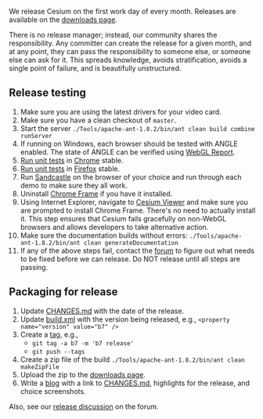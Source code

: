 We release Cesium on the first work day of every month.  Releases are available on the [downloads page](https://github.com/AnalyticalGraphicsInc/cesium/downloads).

There is no release manager; instead, our community shares the responsibility.  Any committer can create the release for a given month, and at any point, they can pass the responsibility to someone else, or someone else can ask for it.  This spreads knowledge, avoids stratification, avoids a single point of failure, and is beautifully unstructured.

## Release testing
1. Make sure you are using the latest drivers for your video card.
1. Make sure you have a clean checkout of `master`.
1. Start the server `./Tools/apache-ant-1.8.2/bin/ant clean build combine runServer`
1. If running on Windows, each browser should be tested with ANGLE enabled.  The state of ANGLE can be verified using [WebGL Report](http://analyticalgraphicsinc.github.com/webglreport/).
1. [Run unit tests](http://localhost:8080/Specs/SpecRunner.html) in [Chrome](https://www.google.com/intl/en/chrome/browser/) stable.
1. [Run unit tests](http://localhost:8080/Specs/SpecRunner.html) in [Firefox](http://www.mozilla.org/en-US/firefox/new/?from=getfirefox) stable.
1. Run [Sandcastle](http://localhost:8080/Apps/Sandcastle/index.html) on the browser of your choice and run through each demo to make sure they all work.
1. Uninstall [Chrome Frame](https://developers.google.com/chrome/chrome-frame/) if you have it installed.
1. Using Internet Explorer, navigate to [Cesium Viewer](http://localhost:8080/Apps/CesiumViewer/index.html) and make sure you are prompted to install Chrome Frame.  There's no need to actually install it.  This step ensures that Cesium fails gracefully on non-WebGL browsers and allows developers to take alternative action.
1. Make sure the documentation builds without errors: `./Tools/apache-ant-1.8.2/bin/ant clean generateDocumentation`
1. If any of the above steps fail, contact the [forum](https://groups.google.com/forum/?fromgroups#!forum/cesium-dev) to figure out what needs to be fixed before we can release.  Do NOT release until all steps are passing.

## Packaging for release
1. Update [CHANGES.md](https://github.com/AnalyticalGraphicsInc/cesium/blob/master/CHANGES.md) with the date of the release.
1. Update [build.xml](https://github.com/AnalyticalGraphicsInc/cesium/blob/master/build.xml) with the version being released, e.g., `<property name="version" value="b7" />`
1. Create a [tag](http://learn.github.com/p/tagging.html), e.g.,
   * `git tag -a b7 -m 'b7 release'`
   * `git push --tags`
1. Create a zip file of the build `./Tools/apache-ant-1.8.2/bin/ant clean makeZipFile`
1. Upload the zip to the [downloads page](https://github.com/AnalyticalGraphicsInc/cesium/downloads).
1. Write a [blog](http://cesium.agi.com/blog.html) with a link to [CHANGES.md](https://github.com/AnalyticalGraphicsInc/cesium/blob/master/CHANGES.md), highlights for the release, and choice screenshots.

Also, see our [release discussion](https://groups.google.com/forum/#!topic/cesium-dev/ArfdodoROTo) on the forum.